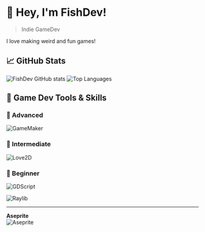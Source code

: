 # 👋 Hey, I'm FishDev!
> Indie GameDev

I love making weird and fun games!

## 📈 GitHub Stats

![FishDev GitHub stats](https://github-readme-stats.vercel.app/api?username=fish-dev-udw&theme=tokyonight&show_icons=true) ![Top Languages](https://github-readme-stats.vercel.app/api/top-langs/?username=fish-dev-udw&layout=compact&theme=tokyonight)

## 🔧 Game Dev Tools & Skills

### 🥇 Advanced
![GameMaker](https://img.shields.io/badge/-GameMaker-%23000000?style=for-the-badge&logo=gamemaker&logoColor=white)

### 🥈 Intermediate
![Love2D](https://img.shields.io/badge/-Love2D-%23000000?style=for-the-badge&logo=lua&logoColor=white)

### 🥉 Beginner
![GDScript](https://img.shields.io/badge/-GDScript-%23868DA8?style=for-the-badge&logo=godot-engine&logoColor=white)

![Raylib](https://img.shields.io/badge/-Raylib-%2300599C?style=for-the-badge&logo=c%2B%2B&logoColor=white)

---

**Aseprite**  
![Aseprite](https://img.shields.io/badge/-Aseprite-%23FF7F7F?style=for-the-badge&logo=aseprite&logoColor=white)


